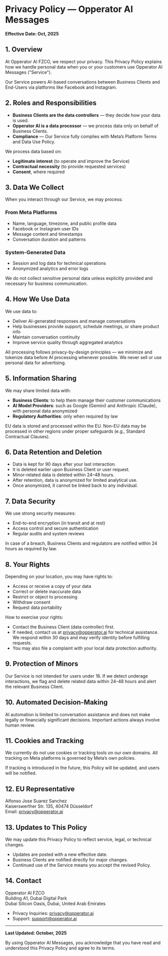 # Privacy Policy — Opperator AI Messages

**Effective Date: Oct, 2025**

## 1. Overview

At Opperator AI FZCO, we respect your privacy. This Privacy Policy explains how we handle personal data when you or your customers use Opperator AI Messages ("Service").

Our Service powers AI-based conversations between Business Clients and End-Users via platforms like Facebook and Instagram.

## 2. Roles and Responsibilities

- **Business Clients are the data controllers** — they decide how your data is used.
- **Opperator AI is a data processor** — we process data only on behalf of Business Clients.
- **Compliance** — Our Service fully complies with Meta’s Platform Terms and Data Use Policy.

We process data based on:

- **Legitimate interest** (to operate and improve the Service)
- **Contractual necessity** (to provide requested services)
- **Consent**, where required

## 3. Data We Collect

When you interact through our Service, we may process:

### From Meta Platforms

- Name, language, timezone, and public profile data
- Facebook or Instagram user IDs
- Message content and timestamps
- Conversation duration and patterns

### System-Generated Data

- Session and log data for technical operations
- Anonymized analytics and error logs

We do not collect sensitive personal data unless explicitly provided and necessary for business communication.

## 4. How We Use Data

We use data to:

- Deliver AI-generated responses and manage conversations
- Help businesses provide support, schedule meetings, or share product info
- Maintain conversation continuity
- Improve service quality through aggregated analytics

All processing follows privacy-by-design principles — we minimize and tokenize data before AI processing whenever possible. We never sell or use personal data for advertising.

## 5. Information Sharing

We may share limited data with:

- **Business Clients**: to help them manage their customer communications
- **AI Model Providers**: such as Google (Gemini) and Anthropic (Claude), with personal data anonymized
- **Regulatory Authorities**: only when required by law

EU data is stored and processed within the EU. Non-EU data may be processed in other regions under proper safeguards (e.g., Standard Contractual Clauses).

## 6. Data Retention and Deletion

- Data is kept for 90 days after your last interaction.
- It is deleted earlier upon Business Client or user request.
- Minor-related data is deleted within 24–48 hours.
- After retention, data is anonymized for limited analytical use.
- Once anonymized, it cannot be linked back to any individual.

## 7. Data Security

We use strong security measures:

- End-to-end encryption (in transit and at rest)
- Access control and secure authentication
- Regular audits and system reviews

In case of a breach, Business Clients and regulators are notified within 24 hours as required by law.

## 8. Your Rights

Depending on your location, you may have rights to:

- Access or receive a copy of your data
- Correct or delete inaccurate data
- Restrict or object to processing
- Withdraw consent
- Request data portability

How to exercise your rights:

- Contact the Business Client (data controller) first.
- If needed, contact us at privacy@opperator.ai for technical assistance. We respond within 30 days and may verify identity before fulfilling requests.
- You may also file a complaint with your local data protection authority.

## 9. Protection of Minors

Our Service is not intended for users under 16. If we detect underage interactions, we flag and delete related data within 24–48 hours and alert the relevant Business Client.

## 10. Automated Decision-Making

AI automation is limited to conversation assistance and does not make legally or financially significant decisions. Important actions always involve human review.

## 11. Cookies and Tracking

We currently do not use cookies or tracking tools on our own domains. All tracking on Meta platforms is governed by Meta’s own policies.

If tracking is introduced in the future, this Policy will be updated, and users will be notified.

## 12. EU Representative

Alfonso Jose Suarez Sanchez  
Kaiserswerther Str. 135, 40474 Düsseldorf  
Email: privacy@opperator.ai

## 13. Updates to This Policy

We may update this Privacy Policy to reflect service, legal, or technical changes.

- Updates are posted with a new effective date.
- Business Clients are notified directly for major changes.
- Continued use of the Service means you accept the revised Policy.

## 14. Contact

Opperator AI FZCO  
Building A1, Dubai Digital Park  
Dubai Silicon Oasis, Dubai, United Arab Emirates

- Privacy Inquiries: privacy@opperator.ai
- Support: support@opperator.ai

---

**Last Updated: October, 2025**

By using Opperator AI Messages, you acknowledge that you have read and understood this Privacy Policy and agree to its terms.
